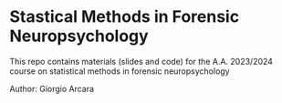 # Stastical Methods in Forensic Neuropsychology
This repo contains materials (slides and code) for the A.A. 2023/2024 course on statistical methods in forensic neuropsychology



Author: Giorgio Arcara
